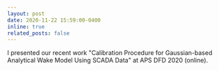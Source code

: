 ```yaml
---
layout: post
date: 2020-11-22 15:59:00-0400
inline: true
related_posts: false
---
```


I presented our recent work "Calibration Procedure for Gaussian-based Analytical Wake Model Using SCADA Data" at APS DFD 2020 (online).
